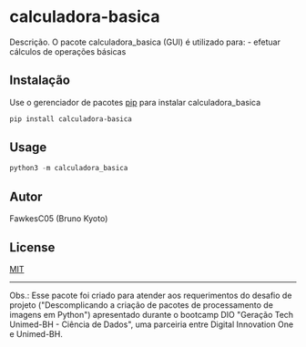 # calculadora-basica

Descrição. 
O pacote calculadora_basica (GUI) é utilizado para:
	- efetuar cálculos de operações básicas

## Instalação

Use o gerenciador de pacotes [pip](https://pip.pypa.io/en/stable/) para instalar calculadora_basica

```bash
pip install calculadora-basica
```


## Usage

```python
python3 -m calculadora_basica
```

## Autor
FawkesC05 (Bruno Kyoto)

## License
[MIT](https://choosealicense.com/licenses/mit/)

---

Obs.: Esse pacote foi criado para atender aos requerimentos do desafio de projeto ("Descomplicando a criação de pacotes de processamento de imagens em Python") apresentado durante o bootcamp DIO "Geração Tech Unimed-BH - Ciência de Dados", uma parceiria entre Digital Innovation One e Unimed-BH.